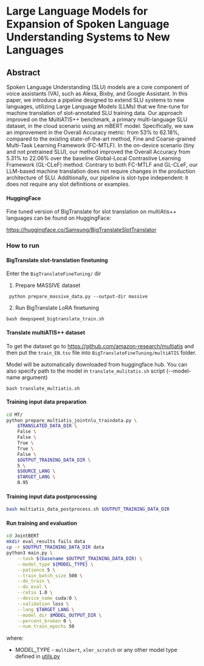 # Large Language Models for Expansion of Spoken Language Understanding Systems to New Languages

## Abstract
Spoken Language Understanding (SLU) models are a core component of voice assistants (VA), such as Alexa, Bixby, and Google Assistant. In this paper, we introduce a pipeline designed to extend SLU systems to new languages, utilizing Large Language Models (LLMs) that we fine-tune for machine translation of slot-annotated SLU training data. Our approach improved on the MultiATIS++ benchmark, a primary multi-language SLU dataset, in the cloud scenario using an mBERT model. Specifically, we saw an improvement in the Overall Accuracy metric: from 53% to 62.18%, compared to the existing state-of-the-art method, Fine and Coarse-grained Multi-Task Learning Framework (FC-MTLF). In the on-device scenario (tiny and not pretrained SLU), our method improved the Overall Accuracy from 5.31% to 22.06% over the baseline Global-Local Contrastive Learning Framework (GL-CLeF) method. Contrary to both FC-MTLF and GL-CLeF, our LLM-based machine translation does not require changes in the production architecture of SLU. Additionally, our pipeline is slot-type independent: it does not require any slot definitions or examples.

#### HuggingFace
Fine tuned version of BigTranslate for slot translation on multiAtis++ languages can be found on HuggingFace:

https://huggingface.co/Samsung/BigTranslateSlotTranslator

### How to run
#### BigTranslate slot-translation finetuning
Enter the `BigTranslateFineTuning/` dir
1. Prepare MASSIVE dataset

`
python prepare_massive_data.py --output-dir massive`

2. Run BigTranslate LoRA finetuning

`
bash deepspeed_bigtranslate_train.sh
`

#### Translate multiATIS++ dataset
To get the dataset go to https://github.com/amazon-research/multiatis and then put the ``train_EN.tsv`` file into ``BigTranslateFineTuning/multiATIS`` folder.

Model will be automatically downloaded from huggingface hub. You can also specify path to the model in `translate_mulitatis.sh` script (--model-name argument)

`
bash translate_multiatis.sh
`

#### Training input data preparation
```bash
cd MT/
python prepare_multiatis_jointnlu_traindata.py \
    $TRANSLATED_DATA_DIR \
    False \
    False \
    True \
    True \
    False \
    $OUTPUT_TRAINING_DATA_DIR \
    5 \
    $SOURCE_LANG \
    $TARGET_LANG \
    0.95
```
#### Training input data postprocessing
```bash
bash multiatis_data_postprocess.sh $OUTPUT_TRAINING_DATA_DIR
```

#### Run training and evaluation
```bash
cd JointBERT
mkdir eval_results fails data
cp -r $OUTPUT_TRAINING_DATA_DIR data
python3 main.py \
    --task $(basename $OUTPUT_TRAINING_DATA_DIR) \
    --model_type ${MODEL_TYPE} \
    --patience 5 \
    --train_batch_size 500 \
    --do_train \
    --do_eval \
    --ratio 1.0 \
    --device_name cuda:0 \
    --validation loss \
    --lang $TARGET_LANG \
    --model_dir $MODEL_OUTPUT_DIR \
    --percent_broken 0 \
    --num_train_epochs 50
```
where:
- MODEL_TYPE - `multibert`, `xlmr_scratch` or any other model type defined in [utils.py](./JointBERT/utils.py)
